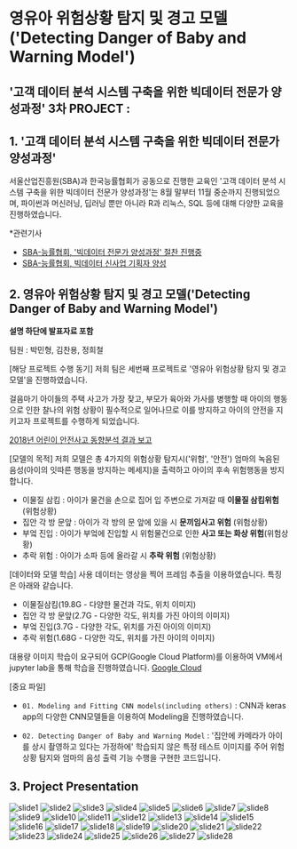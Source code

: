 # <br/> 영유아 위험상황 탐지 및 경고 모델('Detecting Danger of Baby and Warning Model')
## '고객 데이터 분석 시스템 구축을 위한 빅데이터 전문가 양성과정' 3차 PROJECT : 
  
## 1. '고객 데이터 분석 시스템 구축을 위한 빅데이터 전문가 양성과정'

서울산업진흥원(SBA)과 한국능률협회가 공동으로 진행한 교육인 '고객 데이터 분석 시스템 구축을 위한 빅데이터 전문가 양성과정'는 8월 말부터 11월 중순까지 진행되었으며, 파이썬과 머신러닝, 딥러닝 뿐만 아니라 R과 리눅스, SQL 등에 대해 다양한 교육을 진행하였습니다.

*관련기사
- [SBA-능률협회, '빅데이터 전문가 양성과정' 절찬 진행중](https://m.etnews.com/20191115000103?obj=Tzo4OiJzdGRDbGFzcyI6Mjp7czo3OiJyZWZlcmVyIjtOO3M6NzoiZm9yd2FyZCI7czoxMzoid2ViIHRvIG1vYmlsZSI7fQ%3D%3D)
- [SBA-능률협회, 빅데이터 신사업 기획자 양성](https://www.dailygrid.net/news/articleView.html?idxno=306146)

## 2. 영유아 위험상황 탐지 및 경고 모델('Detecting Danger of Baby and Warning Model')
**설명 하단에 발표자료 포함**

팀원 : 박민형, 김찬용, 정희철

[해당 프로젝트 수행 동기]
저희 팀은 세번째 프로젝트로 '영유아 위험상황 탐지 및 경고 모델'을 진행하였습니다.

걸음마기 아이들의 주택 사고가 가장 잦고, 부모가 육아와 가사를 병행할 때 아이의 행동으로 인한 찰나의 위험 상황이 필수적으로 일어나므로 이를 방지하고 아이의 안전을 지키고자 프로젝트를 수행하게 되었습니다.  

[2018년 어린이 안전사고 동향분석 결과 보고](https://www.kca.go.kr/home/board/download.do?menukey=4062&fno=10024005&bid=00000146&did=1002809259)

[모델의 목적]
저희 모델은 총 4가지의 위험상황 탐지시('위험', '안전') 엄마의 녹음된 음성(아이의 잇따른 행동을 방지하는 메세지)을 출력하고 아이의 후속 위험행동을 방지합니다.

- 이물질 삼킴 : 아이가 물건을 손으로 집어 입 주변으로 가져갈 때 **이물질 삼킴위험** (위험상황)
- 집안 각 방 문앞 : 아이가 각 방의 문 앞에 있을 시 **문끼임사고 위험** (위험상황)
- 부엌 진입 : 아이가 부엌에 진입할 시 위험물건으로 인한 **사고 또는 화상 위험**(위험상황)
- 추락 위험 : 아이가 소파 등에 올라갈 시 **추락 위험** (위험상황)

[데이터와 모델 학습]
사용 데이터는 영상을 찍어 프레임 추출을 이용하였습니다. 특징은 아래와 같습니다.

- 이물질삼킴(19.8G - 다양한 물건과 각도, 위치 이미지)
- 집안 각 방 문앞(2.7G - 다양한 각도, 위치를 가진 아이의 이미지)
- 부엌 진입(3.7G - 다양한 각도, 위치를 가진 아이의 이미지)
- 추락 위험(1.68G - 다양한 각도, 위치를 가진 아이의 이미지)


대용량 이미지 학습이 요구되어 GCP(Google Cloud Platform)를 이용하여 VM에서 jupyter lab을 통해 학습을 진행하였습니다. 
[Google Cloud](https://cloud.google.com/)


[중요 파일]
- `01. Modeling and Fitting CNN models(including others)` : CNN과 keras app의 다양한 CNN모델들을 이용하여 Modeling을 진행하였습니다.
  
- `02. Detecting Danger of Baby and Warning Model` : '집안에 카메라가 아이를 상시 촬영하고 있다는 가정하에' 학습되지 않은 특정 테스트 이미지를 주어 위험상황 탐지와 엄마의 음성 출력 기능 수행을 구현한 코드입니다.

## 3. Project Presentation

![slide1](/images/slide1.png)
![slide2](/images/slide2.png)
![slide3](/images/slide3.png)
![slide4](/images/slide4.png)
![slide5](/images/slide5.png)
![slide6](/images/slide6.png)
![slide7](/images/slide7.png)
![slide8](/images/slide8.png)
![slide9](/images/slide9.png)
![slide10](/images/slide10.png)
![slide11](/images/slide11.png)
![slide12](/images/slide12.png)
![slide13](/images/slide13.png)
![slide14](/images/slide14.png)
![slide15](/images/slide15.png)
![slide16](/images/slide16.png)
![slide17](/images/slide17.png)
![slide18](/images/slide18.png)
![slide19](/images/slide19.png)
![slide20](/images/slide20.png)
![slide21](/images/slide21.png)
![slide22](/images/slide22.png)
![slide23](/images/slide23.png)
![slide24](/images/slide24.png)
![slide25](/images/slide25.png)
![slide26](/images/slide26.png)
![slide27](/images/slide27.png)
![slide28](/images/slide28.png)
